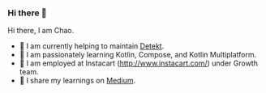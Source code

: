 ### Hi there 👋

Hi there, I am Chao.

- 🔭 I am currently helping to maintain [Detekt](https://github.com/detekt/detekt).
- 🌱 I am passionately learning Kotlin, Compose, and Kotlin Multiplatform.
- 🥕 I am employed at Instacart (http://www.instacart.com/) under Growth team. 
- 💬 I share my learnings on [Medium](https://chao2zhang.medium.com/).
